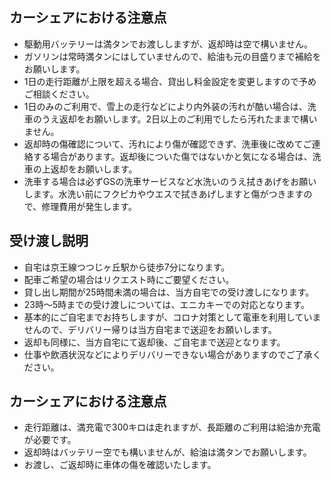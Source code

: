 ## カーシェアにおける注意点

- 駆動用バッテリーは満タンでお渡ししますが、返却時は空で構いません。
- ガソリンは常時満タンにはしていませんので、給油も元の目盛りまで補給をお願いします。
- 1日の走行距離が上限を超える場合、貸出し料金設定を変更しますので予めご相談ください。
- 1日のみのご利用で、雪上の走行などにより内外装の汚れが酷い場合は、洗車のうえ返却をお願いします。2日以上のご利用でしたら汚れたままで構いません。
- 返却時の傷確認について、汚れにより傷が確認できず、洗車後に改めてご連絡する場合があります。返却後についた傷ではないかと気になる場合は、洗車の上返却をお願いします。
- 洗車する場合は必ずGSの洗車サービスなど水洗いのうえ拭きあげをお願いします。水洗い前にフクピカやウエスで拭きあげしますと傷がつきますので、修理費用が発生します。

## 受け渡し説明

- 自宅は京王線つつじヶ丘駅から徒歩7分になります。
- 配車ご希望の場合はリクエスト時にご要望ください。
- 貸し出し期間が25時間未満の場合は、当方自宅での受け渡しになります。
- 23時〜5時までの受け渡しについては、エニカキーでの対応となります。
- 基本的にご自宅までお持ちしますが、コロナ対策として電車を利用していませんので、デリバリー帰りは当方自宅まで送迎をお願いします。
- 返却も同様に、当方自宅にて返却後、ご自宅まで送迎となります。
- 仕事や飲酒状況などによりデリバリーできない場合がありますのでご了承ください。

## カーシェアにおける注意点

- 走行距離は、満充電で300キロは走れますが、長距離のご利用は給油か充電が必要です。
- 返却時はバッテリー空でも構いませんが、給油は満タンでお願いします。
- お渡し、ご返却時に車体の傷を確認いたします。
